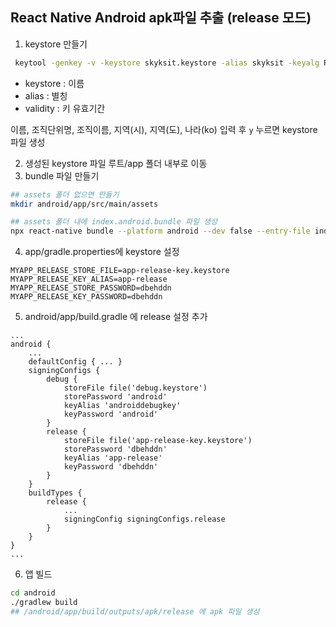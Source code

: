 ## React Native Android apk파일 추출 (release 모드)

1. keystore 만들기
```bash
 keytool -genkey -v -keystore skyksit.keystore -alias skyksit -keyalg RSA -keysize 2048 -validity 10000
```
- keystore : 이름
- alias : 별칭
- validity : 키 유효기간

이름, 조직단위명, 조직이름, 지역(시), 지역(도), 나라(ko) 입력 후 `y` 누르면 keystore 파일 생성

2. 생성된 keystore 파일 루트/app 폴더 내부로 이동
3. bundle 파일 만들기
```bash
## assets 폴더 없으면 만들기
mkdir android/app/src/main/assets
```
```bash
## assets 폴더 내에 index.android.bundle 파일 생성
npx react-native bundle --platform android --dev false --entry-file index.js --bundle-output android/app/src/main/assets/index.android.bundle --assets-dest android/app/src/main/res
```
4. app/gradle.properties에 keystore 설정
```dotenv
MYAPP_RELEASE_STORE_FILE=app-release-key.keystore
MYAPP_RELEASE_KEY_ALIAS=app-release
MYAPP_RELEASE_STORE_PASSWORD=dbehddn
MYAPP_RELEASE_KEY_PASSWORD=dbehddn 
```
5. android/app/build.gradle 에 release 설정 추가
```
...
android {
    ...
    defaultConfig { ... }
    signingConfigs {
        debug {
            storeFile file('debug.keystore')
            storePassword 'android'
            keyAlias 'androiddebugkey'
            keyPassword 'android'
        }
        release {
            storeFile file('app-release-key.keystore')
            storePassword 'dbehddn'
            keyAlias 'app-release'
            keyPassword 'dbehddn'
        }
    }
    buildTypes {
        release {
            ...
            signingConfig signingConfigs.release
        }
    }
}
...
```
6. 앱 빌드
```bash
cd android
./gradlew build
## /android/app/build/outputs/apk/release 에 apk 파일 생성
```
